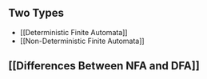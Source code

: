 ## Two Types
- [[Deterministic Finite Automata]]
- [[Non-Deterministic Finite Automata]]

## [[Differences Between NFA and DFA]]